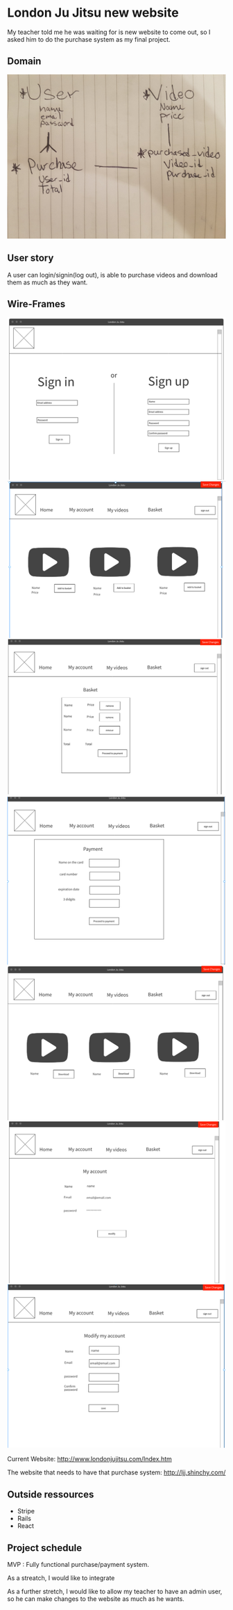 # London Ju Jitsu new website
My teacher told me he was waiting for is new website to come out, so I asked him to do the purchase system as my final project.

## Domain
![Domain](https://github.com/camillerheaumet/jujitsu_mod_5/blob/master/project%205/domain.jpg?raw=true)

## User story
A user can login/signin(log out), is able to purchase videos and download them as much as they want.

## Wire-Frames
![sign](https://github.com/camillerheaumet/jujitsu_mod_5/blob/master/project%205/Sign.png?raw=true)
![home](https://github.com/camillerheaumet/jujitsu_mod_5/blob/master/project%205/home.png?raw=true)
![basket](https://github.com/camillerheaumet/jujitsu_mod_5/blob/master/project%205/basket.png?raw=true)
![payment](https://github.com/camillerheaumet/jujitsu_mod_5/blob/master/project%205/payment.png?raw=true)
![videos](https://github.com/camillerheaumet/jujitsu_mod_5/blob/master/project%205/videos.png?raw=true)
![account](https://github.com/camillerheaumet/jujitsu_mod_5/blob/master/project%205/account.png?raw=true)
![modify](https://github.com/camillerheaumet/jujitsu_mod_5/blob/master/project%205/modify.png?raw=true)

Current Website: http://www.londonjujitsu.com/Index.htm

The website that needs to have that purchase system: http://ljj.shinchy.com/

## Outside ressources
- Stripe
- Rails
- React

## Project schedule
MVP : Fully functional purchase/payment system.

As a streatch, I would like to integrate

As a further stretch, I would like to allow my teacher to have an admin user, so he can make changes to the website as much as he wants.
